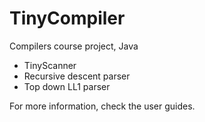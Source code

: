 # TinyCompiler
Compilers course project, Java

- TinyScanner
- Recursive descent parser
- Top down LL1 parser



For more information, check the user guides.
